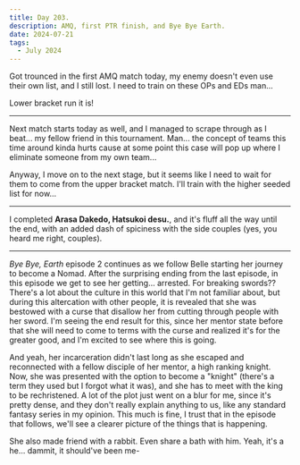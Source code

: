 ```yaml
---
title: Day 203.
description: AMQ, first PTR finish, and Bye Bye Earth.
date: 2024-07-21
tags: 
  - July 2024
---
```


Got trounced in the first AMQ match today, my enemy doesn't even use their own list, and I still lost. I need to train on these OPs and EDs man...

Lower bracket run it is!

-----

Next match starts today as well, and I managed to scrape through as I beat... my fellow friend in this tournament. Man... the concept of teams this time around kinda hurts cause at some point this case will pop up where I eliminate someone from my own team...

Anyway, I move on to the next stage, but it seems like I need to wait for them to come from the upper bracket match. I'll train with the higher seeded list for now...

-----

I completed **Arasa Dakedo, Hatsukoi desu.**, and it's fluff all the way until the end, with an added dash of spiciness with the side couples (yes, you heard me right, couple*s*). 

-----

*Bye Bye, Earth* episode 2 continues as we follow Belle starting her journey to become a Nomad. After the surprising ending from the last episode, in this episode we get to see her getting... arrested. For breaking swords?? There's a lot about the culture in this world that I'm not familiar about, but during this altercation with other people, it is revealed that she was bestowed with a curse that disallow her from cutting through people with her sword. I'm seeing the end result for this, since her mentor state before that she will need to come to terms with the curse and realized it's for the greater good, and I'm excited to see where this is going.

And yeah, her incarceration didn't last long as she escaped and reconnected with a fellow disciple of her mentor, a high ranking knight. Now, she was presented with the option to become a "knight" (there's a term they used but I forgot what it was), and she has to meet with the king to be rechristened. A lot of the plot just went on a blur for me, since it's pretty dense, and they don't really explain anything to us, like any standard fantasy series in my opinion. This much is fine, I trust that in the episode that follows, we'll see a clearer picture of the things that is happening.

She also made friend with a rabbit. Even share a bath with him. Yeah, it's a he... dammit, it should've been me-